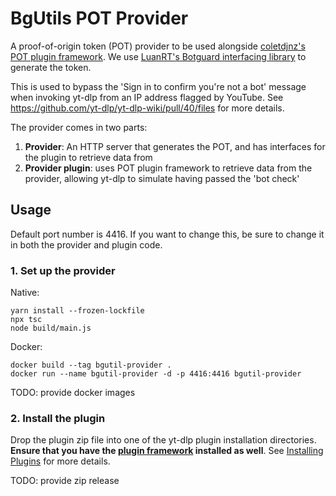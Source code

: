 # BgUtils POT Provider

A proof-of-origin token (POT) provider to be used alongside [coletdjnz's POT plugin framework](https://github.com/coletdjnz/yt-dlp-get-pot). We use [LuanRT's Botguard interfacing library](https://github.com/LuanRT/BgUtils) to generate the token.

This is used to bypass the 'Sign in to confirm you're not a bot' message when invoking yt-dlp from an IP address flagged by YouTube. See https://github.com/yt-dlp/yt-dlp-wiki/pull/40/files for more details.

The provider comes in two parts:

1. **Provider**: An HTTP server that generates the POT, and has interfaces for the plugin to retrieve data from
2. **Provider plugin**: uses POT plugin framework to retrieve data from the provider, allowing yt-dlp to simulate having passed the 'bot check'

## Usage

Default port number is 4416. If you want to change this, be sure to change it in both the provider and plugin code.

### 1. Set up the provider

Native:

```
yarn install --frozen-lockfile
npx tsc
node build/main.js
```

Docker:

```
docker build --tag bgutil-provider .
docker run --name bgutil-provider -d -p 4416:4416 bgutil-provider
```

TODO: provide docker images

### 2. Install the plugin

Drop the plugin zip file into one of the yt-dlp plugin installation directories. **Ensure that you have the [plugin framework](https://github.com/coletdjnz/yt-dlp-get-pot) installed as well**. See [Installing Plugins](https://github.com/yt-dlp/yt-dlp?tab=readme-ov-file#installing-plugins) for more details.

TODO: provide zip release
